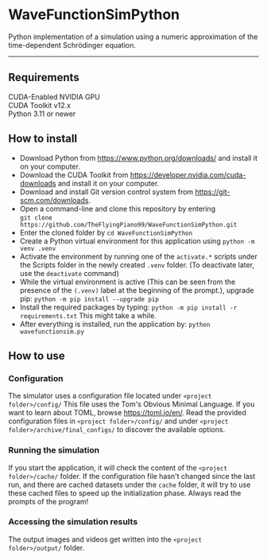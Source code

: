 # WaveFunctionSimPython
Python implementation of a simulation using a numeric approximation of the time-dependent Schrödinger equation.

---

## Requirements
CUDA-Enabled NVIDIA GPU  
CUDA Toolkit v12.x  
Python 3.11 or newer  

## How to install

- Download Python from https://www.python.org/downloads/ and install it on your computer.
- Download the CUDA Toolkit from https://developer.nvidia.com/cuda-downloads and install it on your computer.
- Download and install Git version control system from https://git-scm.com/downloads.
- Open a command-line and clone this repository by entering  
`git clone https://github.com/TheFlyingPiano99/WaveFunctionSimPython.git`
- Enter the cloned folder by `cd WaveFunctionSimPython`
- Create a Python virtual environment for this application using `python -m venv .venv`
- Activate the environment by running one of the `activate.*` scripts under the Scripts folder in the newly created `.venv` folder. (To deactivate later, use the `deactivate` command)
- While the virtual environment is active (This can be seen from the presence of the `(.venv)` label at the beginning of the prompt.), upgrade pip: `python -m pip install --upgrade pip`
- Install the required packages by typing: `python -m pip install -r requirements.txt`
This might take a while.
- After everything is installed, run the application by: `python wavefunctionsim.py`

## How to use
### Configuration
The simulator uses a configuration file located under `<project folder>/config/`
This file uses the Tom's Obvious Minimal Language.
If you want to learn about TOML, browse https://toml.io/en/.
Read the provided configuration files in `<project folder>/config/` and under `<project folder>/archive/final_configs/` to discover the available options.

### Running the simulation
If you start the application, it will check the content of the `<project folder>/cache/` folder.
If the configuration file hasn't changed since the last run, and there are cached datasets under the `cache` folder, it will try to use these cached files to speed up the initialization phase.
Always read the prompts of the program!

### Accessing the simulation results
The output images and videos get written into the `<project folder>/output/` folder.




